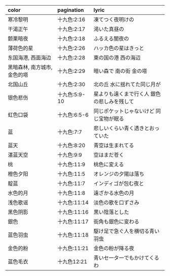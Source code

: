 color | pagination | lyric
:- | :- | :-
寒冷黎明 | 十九色:2:16 | 凍てつく夜明けの
干渴正午 | 十九色:2:17 | 渇いた真昼の
颤栗暗夜 | 十九色:2:18 | ふるえる闇夜の
薄荷色的星 | 十九色:2:26 | ハッカ色の星はきっと
东国海港, 西面海边 | 十九色:2:28 | 東の国の港 西の海辺
黑暗森林, 南方城市, 金色的塔 | 十九色:2:29 | 暗い森で 南の街 金の塔
北国山丘 | 十九色:2:30 | 北の丘 水に揺れてた同じ月が
银色悲伤 | 十九色:5:9-10 | 星よりも遠くまで行く人 銀色の悲しみを残して
虹色口袋 | 十九色:6:5-6 | 同じポケットじゃないけど 同じ宝物が眠る
蓝 | 十九色:7:7 | 悲しいくらい青く透きとおっていた
蓝天 | 十九色:8:20 | 青空は生まれてる |  十九色:8:20
湛蓝天空 | 十九色:9:9 | 空はまだ苍く
桃 | 十九色:11:9 | 桃色に変える
橙色夕阳 | 十九色:11:5 | オレンジの夕陽は落ち
靛蓝 | 十九色:11:7 | インディゴが包む夜と
水色的月 | 十九色:11:8 | 遠ざかる水色の月
浅色歌谣 | 十九色:11:14 | 淡色の歌を口ずさみ
黑色阴影 | 十九色:11:16 | 黒い陰落とした
銀色 | 十九色:11:17 | 街角も銀色に変わる
蓝色羽虫 | 十九色:11:18 | 駆け足で急ぐ人を横切る青い羽虫
金色的粉 | 十九色:11:21 | 金色の粉が降る夜
蓝色毛衣 |十九色12:21 | 青いセ一タ一でもかけてくるわ
